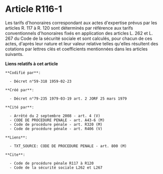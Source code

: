 # Article R116-1

Les tarifs d'honoraires correspondant aux actes d'expertise prévus par les articles R. 117 à R. 120 sont déterminés par
référence aux tarifs conventionnels d'honoraires fixés en application des articles L. 262 et L. 267 du Code de la sécurité
sociale et sont calculés, pour chacun de ces actes, d'après leur nature et leur valeur relative telles qu'elles résultent des
cotations par lettres clés et coefficients mentionnées dans les articles suivants.

**Liens relatifs à cet article**

	**Codifié par**:

	  - Décret n°59-318 1959-02-23

	**Créé par**:

	  - Décret n°79-235 1979-03-19 art. 2 JORF 25 mars 1979

	**Cité par**:

	  - Arrêté du 2 septembre 2008 - art. 4 (V)
	  - CODE DE PROCEDURE PENALE - art. A43-6 (M)
	  - Code de procédure pénale - art. R320 (M)
	  - Code de procédure pénale - art. R406 (V)

	**Liens**:

	  - TXT_SOURCE: CODE DE PROCEDURE PENALE - art. 800 (M)

	**Cite**:

	  - Code de procédure pénale R117 à R120
	  - Code de la sécurité sociale L262 et L267
